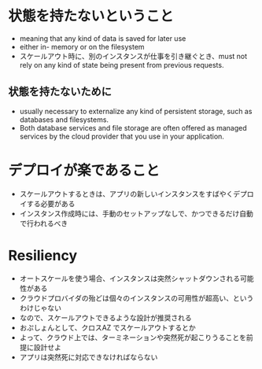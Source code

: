 # 状態を持たないということ
* meaning that any kind of data is saved for later use
* either in- memory or on the filesystem
* スケールアウト時に、別のインスタンスが仕事を引き継ぐとき、must not rely on any kind of state being present from previous requests.

## 状態を持たないために
* usually necessary to externalize any kind of persistent storage, such as databases and filesystems.
* Both database services and file storage are often offered as managed services by the cloud provider that you use in your application.

# デプロイが楽であること
* スケールアウトするときは、アプリの新しいインスタンスをすばやくデプロイする必要がある
* インスタンス作成時には、手動のセットアップなしで、かつできるだけ自動で行われるべき

# Resiliency
* オートスケールを使う場合、インスタンスは突然シャットダウンされる可能性がある
* クラウドプロバイダの殆どは個々のインスタンスの可用性が超高い、というわけじゃない
* なので、スケールアウトできるような設計が推奨される
* おぷしょんとして、クロスAZ でスケールアウトするとか
* よって、クラウド上では、ターミネーションや突然死が起こりうることを前提に設計せよ
* アプリは突然死に対応できなければならない
